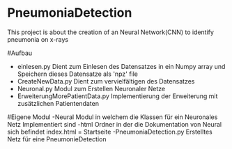 # PneumoniaDetection
This project is about the creation of an Neural Network(CNN) to identify pneumonia on x-rays


#Aufbau

- einlesen.py
    Dient zum Einlesen des Datensatzes in ein Numpy array und Speichern dieses Datensatze als 'npz' file
- CreateNewData.py
    Dient zum vervielfältigen des Datensatzes
- Neuronal.py
    Modul zum Erstellen Neuronaler Netze
- ErweiterungMorePatientData.py
    Implementierung der Erweiterung mit zusätzlichen Patientendaten


#Eigene Modul
-Neural
  Modul in welchem die Klassen für ein Neuronales Netz Implementiert sind
-html
  Ordner in der die Dokumentation von Neural sich befindet
  index.html = Startseite
-PneumoniaDetection.py
  Erstelltes Netz für eine PneumonieDetection
  
